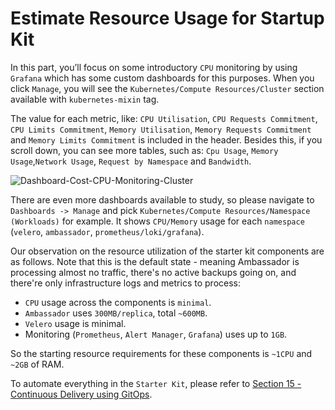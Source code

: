 # Estimate Resource Usage for Startup Kit

In this part, you’ll focus on some introductory `CPU` monitoring by using `Grafana` which has some custom dashboards for this purposes. When you click `Manage`, you will see the `Kubernetes/Compute Resources/Cluster` section available with `kubernetes-mixin` tag.

The value for each metric, like: `CPU Utilisation`, `CPU Requests Commitment`, `CPU Limits Commitment`, `Memory Utilisation`, `Memory Requests Commitment` and `Memory Limits Commitment` is included in the header. Besides this, if you scroll down, you can see more tables, such as: `Cpu Usage`, `Memory Usage`,`Network Usage`, `Request by Namespace` and `Bandwidth`.

![Dashboard-Cost-CPU-Monitoring-Cluster](assets/images/monitoring_cpu_ram_cluster.png)

There are even more dashboards available to study, so please navigate to `Dashboards -> Manage` and pick `Kubernetes/Compute Resources/Namespace (Workloads)` for example. It shows `CPU/Memory` usage for each `namespace` (`velero`, `ambassador`, `prometheus/loki/grafana`).

Our observation on the resource utilization of the starter kit components are as follows. Note that this is the default state - meaning Ambassador is processing almost no traffic, there's no active backups going on, and there're only infrastructure logs and metrics to process:

- `CPU` usage across the components is `minimal`.
- `Ambassador` uses `300MB/replica`, total `~600MB`.
- `Velero` usage is minimal.
- Monitoring (`Prometheus`, `Alert Manager`, `Grafana`) uses up to `1GB`.

So the starting resource requirements for these components is `~1CPU` and `~2GB` of RAM.

To automate everything in the `Starter Kit`, please refer to [Section 15 - Continuous Delivery using GitOps](../15-continuous-delivery-using-gitops/README.md).
